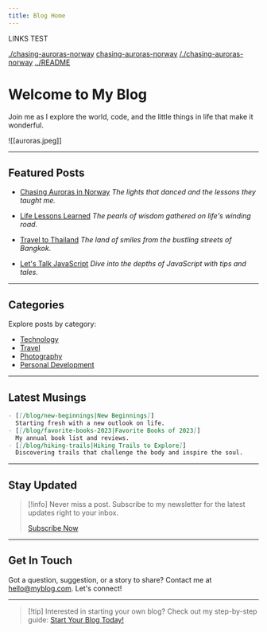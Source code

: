 ```yaml
---
title: Blog Home
---
```


LINKS TEST

[./chasing-auroras-norway](./chasing-auroras-norway)
[chasing-auroras-norway](chasing-auroras-norway)
[/./chasing-auroras-norway](/./chasing-auroras-norway)
[../README](../README)

# Welcome to My Blog

Join me as I explore the world, code, and the little things in life that make it wonderful.

![[auroras.jpeg]]

---

## Featured Posts

- [Chasing Auroras in Norway](/blog/chasing-auroras-norway)
  _The lights that danced and the lessons they taught me._
  
- [Life Lessons Learned](/blog/life-lessons-learned)
  _The pearls of wisdom gathered on life's winding road._

- [Travel to Thailand](/blog/travel-thailand)
  _The land of smiles from the bustling streets of Bangkok._

- [Let's Talk JavaScript](/blog/javascript-tips)
  _Dive into the depths of JavaScript with tips and tales._

---

## Categories

Explore posts by category:

- [Technology](/blog/category/technology)
- [Travel](/blog/category/travel)
- [Photography](/blog/category/photography)
- [Personal Development](/blog/category/personal-development)

---

## Latest Musings

```md
- [[/blog/new-beginnings|New Beginnings]]
  Starting fresh with a new outlook on life.
- [[/blog/favorite-books-2023|Favorite Books of 2023]]
  My annual book list and reviews.
- [[/blog/hiking-trails|Hiking Trails to Explore]]
  Discovering trails that challenge the body and inspire the soul.
```

---

## Stay Updated

> [!info] Never miss a post. Subscribe to my newsletter for the latest updates right to your inbox.
>
> [Subscribe Now](/subscribe)

---

## Get In Touch

Got a question, suggestion, or a story to share? Contact me at [hello@myblog.com](mailto:hello@myblog.com). Let's connect!

---

> [!tip] Interested in starting your own blog? Check out my step-by-step guide: [Start Your Blog Today!](/blog/start-blogging)

